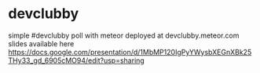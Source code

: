 devclubby
=========

simple #devclubby poll with meteor
deployed at devclubby.meteor.com
slides available here https://docs.google.com/presentation/d/1MbMP120IgPyYWysbXEGnXBk25THy33_gd_6905cMO94/edit?usp=sharing
